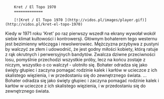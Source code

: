 
        Kret / El Topo 1970 
        =============
        
        [![Kret / El Topo 1970 ](http://vidos.pl/images/player.gif)](http://vidos.pl/kret-el-topo-1970)
        
        
 Kiedy w 1971 roku 'Kret' po raz pierwszy wszedł na ekrany wywołał wokół siebie klimat kultowości i kontrowersji. Głównym bohaterem tego westernu jest bezimienny włóczęga i rewolwerowiec. Mężczyzna przybywa z pustyni by walczyć ze złem i udowodnić, że jest godny miłości kobiety, którą ratuje z rąk okrutnych i perwersyjnych bandytów. Zwalcza dziwne przeciwności losu, pomyślnie przechodzi wszystkie próby, lecz na końcu zostaje z niczym, wszystko o co walczył - ulotniło się. Bohater odradza się jako święty głupiec i zaczyna pomagać rodzinie kalek i karłów w ucieczce z ich skalistego więzienia, i w przedostaniu się do zewnętrznego świata.   ... Bohater odradza się jako święty głupiec i zaczyna pomagać rodzinie kalek i karłów w ucieczce z ich skalistego więzienia, i w przedostaniu się do zewnętrznego świata.
    